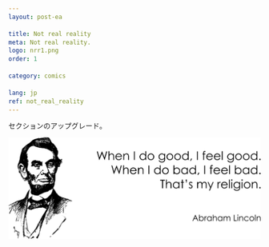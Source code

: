 ```yaml
---
layout: post-ea

title: Not real reality
meta: Not real reality.
logo: nrr1.png
order: 1

category: comics

lang: jp
ref: not_real_reality
---
```


セクションのアップグレード。

<a data-fancybox="gallery" href="/img/programming/Lincoln.png"><img src="/img/programming/Lincoln.png" alt=""></a>
